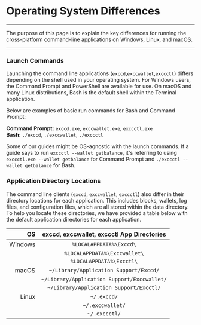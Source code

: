 # Operating System Differences 

---

The purpose of this page is to explain the key differences for running the cross-platform command-line applications on Windows, Linux, and macOS.

---

### Launch Commands

Launching the command line applications (`exccd`,`exccwallet`,`exccctl`) differs depending on the shell used in your operating system.
For Windows users, the Command Prompt and PowerShell are available for use. On macOS and many Linux distributions, Bash is the default shell within the Terminal application.

Below are examples of basic run commands for Bash and Command Prompt:

**Command Prompt:** `exccd.exe`, `exccwallet.exe`, `exccctl.exe` <br />
**Bash:** `./exccd`, `./exccwallet`, `./exccctl`

Some of our guides might be OS-agnostic with the launch commands. If a guide says to run `exccctl --wallet getbalance`, it's referring to using `exccctl.exe --wallet getbalance` for Command Prompt and `./exccctl --wallet getbalance` for Bash.

### Application Directory Locations

The command line clients (`exccd`, `exccwallet`, `exccctl`) also differ in their directory locations for each application. This includes blocks, wallets, log files, and configuration files, which are all stored within the data directory. To help you locate these directories, we have provided a table below with the default application directories for each application.

| OS      | exccd, exccwallet, exccctl App Directories    |
| -------:|:------------------------------------------:|
| Windows | `%LOCALAPPDATA%\Exccd\`                     |
|         | `%LOCALAPPDATA%\Exccwallet\`                |
|         | `%LOCALAPPDATA%\Excctl\`                   |
| macOS   | `~/Library/Application Support/Exccd/`      |
|         | `~/Library/Application Support/Exccwallet/` |
|         | `~/Library/Application Support/Excctl/`    |
| Linux   | `~/.exccd/`                                 |
|         | `~/.exccwallet/`                            |
|         | `~/.exccctl/`                               |
